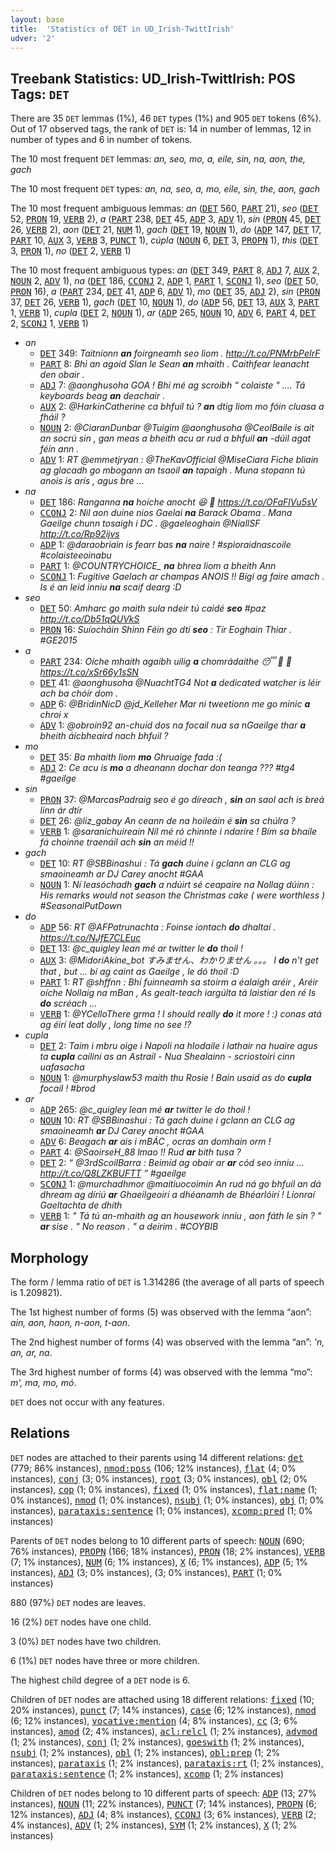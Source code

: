 ```yaml
---
layout: base
title:  'Statistics of DET in UD_Irish-TwittIrish'
udver: '2'
---
```


## Treebank Statistics: UD_Irish-TwittIrish: POS Tags: `DET`

There are 35 `DET` lemmas (1%), 46 `DET` types (1%) and 905 `DET` tokens (6%).
Out of 17 observed tags, the rank of `DET` is: 14 in number of lemmas, 12 in number of types and 6 in number of tokens.

The 10 most frequent `DET` lemmas: <em>an, seo, mo, a, eile, sin, na, aon, the, gach</em>

The 10 most frequent `DET` types:  <em>an, na, seo, a, mo, eile, sin, the, aon, gach</em>

The 10 most frequent ambiguous lemmas: <em>an</em> (<tt><a href="ga_twittirish-pos-DET.html">DET</a></tt> 560, <tt><a href="ga_twittirish-pos-PART.html">PART</a></tt> 21), <em>seo</em> (<tt><a href="ga_twittirish-pos-DET.html">DET</a></tt> 52, <tt><a href="ga_twittirish-pos-PRON.html">PRON</a></tt> 19, <tt><a href="ga_twittirish-pos-VERB.html">VERB</a></tt> 2), <em>a</em> (<tt><a href="ga_twittirish-pos-PART.html">PART</a></tt> 238, <tt><a href="ga_twittirish-pos-DET.html">DET</a></tt> 45, <tt><a href="ga_twittirish-pos-ADP.html">ADP</a></tt> 3, <tt><a href="ga_twittirish-pos-ADV.html">ADV</a></tt> 1), <em>sin</em> (<tt><a href="ga_twittirish-pos-PRON.html">PRON</a></tt> 45, <tt><a href="ga_twittirish-pos-DET.html">DET</a></tt> 26, <tt><a href="ga_twittirish-pos-VERB.html">VERB</a></tt> 2), <em>aon</em> (<tt><a href="ga_twittirish-pos-DET.html">DET</a></tt> 21, <tt><a href="ga_twittirish-pos-NUM.html">NUM</a></tt> 1), <em>gach</em> (<tt><a href="ga_twittirish-pos-DET.html">DET</a></tt> 19, <tt><a href="ga_twittirish-pos-NOUN.html">NOUN</a></tt> 1), <em>do</em> (<tt><a href="ga_twittirish-pos-ADP.html">ADP</a></tt> 147, <tt><a href="ga_twittirish-pos-DET.html">DET</a></tt> 17, <tt><a href="ga_twittirish-pos-PART.html">PART</a></tt> 10, <tt><a href="ga_twittirish-pos-AUX.html">AUX</a></tt> 3, <tt><a href="ga_twittirish-pos-VERB.html">VERB</a></tt> 3, <tt><a href="ga_twittirish-pos-PUNCT.html">PUNCT</a></tt> 1), <em>cúpla</em> (<tt><a href="ga_twittirish-pos-NOUN.html">NOUN</a></tt> 6, <tt><a href="ga_twittirish-pos-DET.html">DET</a></tt> 3, <tt><a href="ga_twittirish-pos-PROPN.html">PROPN</a></tt> 1), <em>this</em> (<tt><a href="ga_twittirish-pos-DET.html">DET</a></tt> 3, <tt><a href="ga_twittirish-pos-PRON.html">PRON</a></tt> 1), <em>no</em> (<tt><a href="ga_twittirish-pos-DET.html">DET</a></tt> 2, <tt><a href="ga_twittirish-pos-VERB.html">VERB</a></tt> 1)

The 10 most frequent ambiguous types:  <em>an</em> (<tt><a href="ga_twittirish-pos-DET.html">DET</a></tt> 349, <tt><a href="ga_twittirish-pos-PART.html">PART</a></tt> 8, <tt><a href="ga_twittirish-pos-ADJ.html">ADJ</a></tt> 7, <tt><a href="ga_twittirish-pos-AUX.html">AUX</a></tt> 2, <tt><a href="ga_twittirish-pos-NOUN.html">NOUN</a></tt> 2, <tt><a href="ga_twittirish-pos-ADV.html">ADV</a></tt> 1), <em>na</em> (<tt><a href="ga_twittirish-pos-DET.html">DET</a></tt> 186, <tt><a href="ga_twittirish-pos-CCONJ.html">CCONJ</a></tt> 2, <tt><a href="ga_twittirish-pos-ADP.html">ADP</a></tt> 1, <tt><a href="ga_twittirish-pos-PART.html">PART</a></tt> 1, <tt><a href="ga_twittirish-pos-SCONJ.html">SCONJ</a></tt> 1), <em>seo</em> (<tt><a href="ga_twittirish-pos-DET.html">DET</a></tt> 50, <tt><a href="ga_twittirish-pos-PRON.html">PRON</a></tt> 16), <em>a</em> (<tt><a href="ga_twittirish-pos-PART.html">PART</a></tt> 234, <tt><a href="ga_twittirish-pos-DET.html">DET</a></tt> 41, <tt><a href="ga_twittirish-pos-ADP.html">ADP</a></tt> 6, <tt><a href="ga_twittirish-pos-ADV.html">ADV</a></tt> 1), <em>mo</em> (<tt><a href="ga_twittirish-pos-DET.html">DET</a></tt> 35, <tt><a href="ga_twittirish-pos-ADJ.html">ADJ</a></tt> 2), <em>sin</em> (<tt><a href="ga_twittirish-pos-PRON.html">PRON</a></tt> 37, <tt><a href="ga_twittirish-pos-DET.html">DET</a></tt> 26, <tt><a href="ga_twittirish-pos-VERB.html">VERB</a></tt> 1), <em>gach</em> (<tt><a href="ga_twittirish-pos-DET.html">DET</a></tt> 10, <tt><a href="ga_twittirish-pos-NOUN.html">NOUN</a></tt> 1), <em>do</em> (<tt><a href="ga_twittirish-pos-ADP.html">ADP</a></tt> 56, <tt><a href="ga_twittirish-pos-DET.html">DET</a></tt> 13, <tt><a href="ga_twittirish-pos-AUX.html">AUX</a></tt> 3, <tt><a href="ga_twittirish-pos-PART.html">PART</a></tt> 1, <tt><a href="ga_twittirish-pos-VERB.html">VERB</a></tt> 1), <em>cupla</em> (<tt><a href="ga_twittirish-pos-DET.html">DET</a></tt> 2, <tt><a href="ga_twittirish-pos-NOUN.html">NOUN</a></tt> 1), <em>ar</em> (<tt><a href="ga_twittirish-pos-ADP.html">ADP</a></tt> 265, <tt><a href="ga_twittirish-pos-NOUN.html">NOUN</a></tt> 10, <tt><a href="ga_twittirish-pos-ADV.html">ADV</a></tt> 6, <tt><a href="ga_twittirish-pos-PART.html">PART</a></tt> 4, <tt><a href="ga_twittirish-pos-DET.html">DET</a></tt> 2, <tt><a href="ga_twittirish-pos-SCONJ.html">SCONJ</a></tt> 1, <tt><a href="ga_twittirish-pos-VERB.html">VERB</a></tt> 1)


* <em>an</em>
  * <tt><a href="ga_twittirish-pos-DET.html">DET</a></tt> 349: <em>Taitníonn <b>an</b> foirgneamh seo liom . http://t.co/PNMrbPeIrF</em>
  * <tt><a href="ga_twittirish-pos-PART.html">PART</a></tt> 8: <em>Bhi an agoid Slan le Sean <b>an</b> mhaith . Caithfear leanacht den obair .</em>
  * <tt><a href="ga_twittirish-pos-ADJ.html">ADJ</a></tt> 7: <em>@aonghusoha GOA ! Bhí mé ag scroibh " colaiste " .... Tá keyboards beag <b>an</b> deachair .</em>
  * <tt><a href="ga_twittirish-pos-AUX.html">AUX</a></tt> 2: <em>@HarkinCatherine ca bhfuil tú ? <b>an</b> dtig liom mo fóin cluasa a fháil ?</em>
  * <tt><a href="ga_twittirish-pos-NOUN.html">NOUN</a></tt> 2: <em>@CiaranDunbar @Tuigim @aonghusoha @CeolBaile is ait an socrú sin , gan meas a bheith acu ar rud a bhfuil <b>an</b> -dúil agat féin ann .</em>
  * <tt><a href="ga_twittirish-pos-ADV.html">ADV</a></tt> 1: <em>RT @emmetjryan : @TheKavOfficial @MiseCiara Fiche bliain ag glacadh go mbogann an tsaoil <b>an</b> tapaigh . Muna stopann tú anois is arís , agus bre …</em>
* <em>na</em>
  * <tt><a href="ga_twittirish-pos-DET.html">DET</a></tt> 186: <em>Ranganna <b>na</b> hoíche anocht 😆 💪 https://t.co/OFaFlVu5sV</em>
  * <tt><a href="ga_twittirish-pos-CCONJ.html">CCONJ</a></tt> 2: <em>Nil aon duine nios Gaelai <b>na</b> Barack Obama . Mana Gaeilge chunn tosaigh i DC . @gaeleoghain @NiallSF http://t.co/Rp92ijvs</em>
  * <tt><a href="ga_twittirish-pos-ADP.html">ADP</a></tt> 1: <em>@daraobriain is fearr bas <b>na</b> naire ! #spioraidnascoile #colaisteeoinabu</em>
  * <tt><a href="ga_twittirish-pos-PART.html">PART</a></tt> 1: <em>@COUNTRYCHOICE_ <b>na</b> bhrea liom a bheith Ann</em>
  * <tt><a href="ga_twittirish-pos-SCONJ.html">SCONJ</a></tt> 1: <em>Fugitive Gaelach ar champas ANOIS !! Bígí ag faire amach . Is é an leid inniu <b>na</b> scaif dearg :D</em>
* <em>seo</em>
  * <tt><a href="ga_twittirish-pos-DET.html">DET</a></tt> 50: <em>Amharc go maith sula ndeir tú caidé <b>seo</b> #paz http://t.co/Db51qQUVkS</em>
  * <tt><a href="ga_twittirish-pos-PRON.html">PRON</a></tt> 16: <em>Suíocháin Shinn Féin go dtí <b>seo</b> : Tír Eoghain Thiar . #GE2015</em>
* <em>a</em>
  * <tt><a href="ga_twittirish-pos-PART.html">PART</a></tt> 234: <em>Oíche mhaith agaibh uilig <b>a</b> chomrádaithe 😴 🌛 🌠 https://t.co/xSr66y1sSN</em>
  * <tt><a href="ga_twittirish-pos-DET.html">DET</a></tt> 41: <em>@aonghusoha @NuachtTG4 Not <b>a</b> dedicated watcher is léir ach ba chóir dom .</em>
  * <tt><a href="ga_twittirish-pos-ADP.html">ADP</a></tt> 6: <em>@BridinNicD @jd_Kelleher Mar ni tweetionn me go minic <b>a</b> chroi x</em>
  * <tt><a href="ga_twittirish-pos-ADV.html">ADV</a></tt> 1: <em>@obroin92 an-chuid dos na focail nua sa nGaeilge thar <b>a</b> bheith áicbheaird nach bhfuil ?</em>
* <em>mo</em>
  * <tt><a href="ga_twittirish-pos-DET.html">DET</a></tt> 35: <em>Ba mhaith liom <b>mo</b> Ghruaige fada :(</em>
  * <tt><a href="ga_twittirish-pos-ADJ.html">ADJ</a></tt> 2: <em>Ce acu is <b>mo</b> a dheanann dochar don teanga ??? #tg4 #gaeilge</em>
* <em>sin</em>
  * <tt><a href="ga_twittirish-pos-PRON.html">PRON</a></tt> 37: <em>@MarcasPadraig seo é go díreach , <b>sin</b> an saol ach is breá linn ár dtír</em>
  * <tt><a href="ga_twittirish-pos-DET.html">DET</a></tt> 26: <em>@liz_gabay An ceann de na hoileáin é <b>sin</b> sa chúlra ?</em>
  * <tt><a href="ga_twittirish-pos-VERB.html">VERB</a></tt> 1: <em>@saranichuireain Níl mé ró chinnte i ndaríre ! Bím sa bhaile fá choinne traenáil ach <b>sin</b> an méid !!</em>
* <em>gach</em>
  * <tt><a href="ga_twittirish-pos-DET.html">DET</a></tt> 10: <em>RT @SBBinashui : Tá <b>gach</b> duine i gclann an CLG ag smaoineamh ar DJ Carey anocht #GAA</em>
  * <tt><a href="ga_twittirish-pos-NOUN.html">NOUN</a></tt> 1: <em>Ní leasóchadh <b>gach</b> a ndúirt sé ceapaire na Nollag dúinn : His remarks would not season the Christmas cake ( were worthless ) #SeasonalPutDown</em>
* <em>do</em>
  * <tt><a href="ga_twittirish-pos-ADP.html">ADP</a></tt> 56: <em>RT @AFPatrunachta : Foinse iontach <b>do</b> dhaltaí . https://t.co/NJfE7CLEuc</em>
  * <tt><a href="ga_twittirish-pos-DET.html">DET</a></tt> 13: <em>@c_quigley lean mé ar twitter le <b>do</b> thoil !</em>
  * <tt><a href="ga_twittirish-pos-AUX.html">AUX</a></tt> 3: <em>@MidoriAkine_bot すみません、わかりません 。。。 I <b>do</b> n't get that , but ... bí ag caint as Gaeilge , le dó thoil :D</em>
  * <tt><a href="ga_twittirish-pos-PART.html">PART</a></tt> 1: <em>RT @shffnn : Bhí fuinneamh sa stoirm a éalaigh aréir , Aréir oíche Nollaig na mBan , As gealt-teach iargúlta tá laistiar den ré Is <b>do</b> scréach …</em>
  * <tt><a href="ga_twittirish-pos-VERB.html">VERB</a></tt> 1: <em>@YCelloThere grma ! I should really <b>do</b> it more ! :) conas atá ag éirí leat dolly , long time no see !?</em>
* <em>cupla</em>
  * <tt><a href="ga_twittirish-pos-DET.html">DET</a></tt> 2: <em>Taim i mbru oige i Napoli na hIodaile i lathair na huaire agus ta <b>cupla</b> cailini as an Astrail - Nua Shealainn - scriostoiri cinn uafasacha</em>
  * <tt><a href="ga_twittirish-pos-NOUN.html">NOUN</a></tt> 1: <em>@murphyslaw53 maith thu Rosie ! Bain usaid as do <b>cupla</b> focail ! #brod</em>
* <em>ar</em>
  * <tt><a href="ga_twittirish-pos-ADP.html">ADP</a></tt> 265: <em>@c_quigley lean mé <b>ar</b> twitter le do thoil !</em>
  * <tt><a href="ga_twittirish-pos-NOUN.html">NOUN</a></tt> 10: <em>RT @SBBinashui : Tá gach duine i gclann an CLG ag smaoineamh <b>ar</b> DJ Carey anocht #GAA</em>
  * <tt><a href="ga_twittirish-pos-ADV.html">ADV</a></tt> 6: <em>Beagach <b>ar</b> ais i mBÁC , ocras an domhain orm !</em>
  * <tt><a href="ga_twittirish-pos-PART.html">PART</a></tt> 4: <em>@SaoirseH_88 lmao !! Rud <b>ar</b> bith tusa ?</em>
  * <tt><a href="ga_twittirish-pos-DET.html">DET</a></tt> 2: <em>“ @3rdScoilBarra : Beimíd ag obair ar <b>ar</b> cód seo inniu ... http://t.co/Q8LZKBUFTT ” #gaeilge</em>
  * <tt><a href="ga_twittirish-pos-SCONJ.html">SCONJ</a></tt> 1: <em>@murchadhmor @maitiuocoimin An rud ná go bhfuil an dá dhream ag díriú <b>ar</b> Ghaeilgeoirí a dhéanamh de Bhéarlóirí ! Líonraí Gaeltachta de dhíth</em>
  * <tt><a href="ga_twittirish-pos-VERB.html">VERB</a></tt> 1: <em>" Tá tú an-mhaith ag an housework inniu , aon fáth le sin ? " <b>ar</b> sise . " No reason . " a deirim . #COYBIB</em>

## Morphology

The form / lemma ratio of `DET` is 1.314286 (the average of all parts of speech is 1.209821).

The 1st highest number of forms (5) was observed with the lemma “aon”: <em>ain, aon, haon, n-aon, t-aon</em>.

The 2nd highest number of forms (4) was observed with the lemma “an”: <em>'n, an, ar, na</em>.

The 3rd highest number of forms (4) was observed with the lemma “mo”: <em>m', ma, mo, mó</em>.

`DET` does not occur with any features.


## Relations

`DET` nodes are attached to their parents using 14 different relations: <tt><a href="ga_twittirish-dep-det.html">det</a></tt> (779; 86% instances), <tt><a href="ga_twittirish-dep-nmod-poss.html">nmod:poss</a></tt> (106; 12% instances), <tt><a href="ga_twittirish-dep-flat.html">flat</a></tt> (4; 0% instances), <tt><a href="ga_twittirish-dep-conj.html">conj</a></tt> (3; 0% instances), <tt><a href="ga_twittirish-dep-root.html">root</a></tt> (3; 0% instances), <tt><a href="ga_twittirish-dep-obl.html">obl</a></tt> (2; 0% instances), <tt><a href="ga_twittirish-dep-cop.html">cop</a></tt> (1; 0% instances), <tt><a href="ga_twittirish-dep-fixed.html">fixed</a></tt> (1; 0% instances), <tt><a href="ga_twittirish-dep-flat-name.html">flat:name</a></tt> (1; 0% instances), <tt><a href="ga_twittirish-dep-nmod.html">nmod</a></tt> (1; 0% instances), <tt><a href="ga_twittirish-dep-nsubj.html">nsubj</a></tt> (1; 0% instances), <tt><a href="ga_twittirish-dep-obj.html">obj</a></tt> (1; 0% instances), <tt><a href="ga_twittirish-dep-parataxis-sentence.html">parataxis:sentence</a></tt> (1; 0% instances), <tt><a href="ga_twittirish-dep-xcomp-pred.html">xcomp:pred</a></tt> (1; 0% instances)

Parents of `DET` nodes belong to 10 different parts of speech: <tt><a href="ga_twittirish-pos-NOUN.html">NOUN</a></tt> (690; 76% instances), <tt><a href="ga_twittirish-pos-PROPN.html">PROPN</a></tt> (166; 18% instances), <tt><a href="ga_twittirish-pos-PRON.html">PRON</a></tt> (18; 2% instances), <tt><a href="ga_twittirish-pos-VERB.html">VERB</a></tt> (7; 1% instances), <tt><a href="ga_twittirish-pos-NUM.html">NUM</a></tt> (6; 1% instances), <tt><a href="ga_twittirish-pos-X.html">X</a></tt> (6; 1% instances), <tt><a href="ga_twittirish-pos-ADP.html">ADP</a></tt> (5; 1% instances), <tt><a href="ga_twittirish-pos-ADJ.html">ADJ</a></tt> (3; 0% instances),  (3; 0% instances), <tt><a href="ga_twittirish-pos-PART.html">PART</a></tt> (1; 0% instances)

880 (97%) `DET` nodes are leaves.

16 (2%) `DET` nodes have one child.

3 (0%) `DET` nodes have two children.

6 (1%) `DET` nodes have three or more children.

The highest child degree of a `DET` node is 6.

Children of `DET` nodes are attached using 18 different relations: <tt><a href="ga_twittirish-dep-fixed.html">fixed</a></tt> (10; 20% instances), <tt><a href="ga_twittirish-dep-punct.html">punct</a></tt> (7; 14% instances), <tt><a href="ga_twittirish-dep-case.html">case</a></tt> (6; 12% instances), <tt><a href="ga_twittirish-dep-nmod.html">nmod</a></tt> (6; 12% instances), <tt><a href="ga_twittirish-dep-vocative-mention.html">vocative:mention</a></tt> (4; 8% instances), <tt><a href="ga_twittirish-dep-cc.html">cc</a></tt> (3; 6% instances), <tt><a href="ga_twittirish-dep-amod.html">amod</a></tt> (2; 4% instances), <tt><a href="ga_twittirish-dep-acl-relcl.html">acl:relcl</a></tt> (1; 2% instances), <tt><a href="ga_twittirish-dep-advmod.html">advmod</a></tt> (1; 2% instances), <tt><a href="ga_twittirish-dep-conj.html">conj</a></tt> (1; 2% instances), <tt><a href="ga_twittirish-dep-goeswith.html">goeswith</a></tt> (1; 2% instances), <tt><a href="ga_twittirish-dep-nsubj.html">nsubj</a></tt> (1; 2% instances), <tt><a href="ga_twittirish-dep-obl.html">obl</a></tt> (1; 2% instances), <tt><a href="ga_twittirish-dep-obl-prep.html">obl:prep</a></tt> (1; 2% instances), <tt><a href="ga_twittirish-dep-parataxis.html">parataxis</a></tt> (1; 2% instances), <tt><a href="ga_twittirish-dep-parataxis-rt.html">parataxis:rt</a></tt> (1; 2% instances), <tt><a href="ga_twittirish-dep-parataxis-sentence.html">parataxis:sentence</a></tt> (1; 2% instances), <tt><a href="ga_twittirish-dep-xcomp.html">xcomp</a></tt> (1; 2% instances)

Children of `DET` nodes belong to 10 different parts of speech: <tt><a href="ga_twittirish-pos-ADP.html">ADP</a></tt> (13; 27% instances), <tt><a href="ga_twittirish-pos-NOUN.html">NOUN</a></tt> (11; 22% instances), <tt><a href="ga_twittirish-pos-PUNCT.html">PUNCT</a></tt> (7; 14% instances), <tt><a href="ga_twittirish-pos-PROPN.html">PROPN</a></tt> (6; 12% instances), <tt><a href="ga_twittirish-pos-ADJ.html">ADJ</a></tt> (4; 8% instances), <tt><a href="ga_twittirish-pos-CCONJ.html">CCONJ</a></tt> (3; 6% instances), <tt><a href="ga_twittirish-pos-VERB.html">VERB</a></tt> (2; 4% instances), <tt><a href="ga_twittirish-pos-ADV.html">ADV</a></tt> (1; 2% instances), <tt><a href="ga_twittirish-pos-SYM.html">SYM</a></tt> (1; 2% instances), <tt><a href="ga_twittirish-pos-X.html">X</a></tt> (1; 2% instances)

